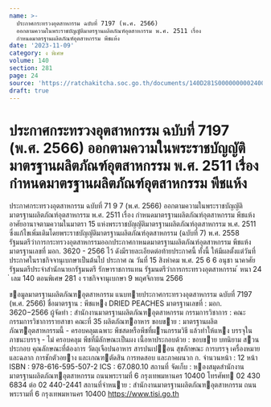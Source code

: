 ```yaml
---
name: >-
  ประกาศกระทรวงอุตสาหกรรม ฉบับที่ 7197 (พ.ศ. 2566)
  ออกตามความในพระราชบัญญัติมาตรฐานผลิตภัณฑ์อุตสาหกรรม พ.ศ. 2511 เรื่อง
  กำหนดมาตรฐานผลิตภัณฑ์อุตสาหกรรม พีชแห้ง
date: '2023-11-09'
category: ง พิเศษ
volume: 140
section: 281
page: 24
source: 'https://ratchakitcha.soc.go.th/documents/140D281S0000000002400.pdf'
draft: true
---
```


# ประกาศกระทรวงอุตสาหกรรม ฉบับที่ 7197 (พ.ศ. 2566) ออกตามความในพระราชบัญญัติมาตรฐานผลิตภัณฑ์อุตสาหกรรม พ.ศ. 2511 เรื่อง กำหนดมาตรฐานผลิตภัณฑ์อุตสาหกรรม พีชแห้ง

ประกาศกระทรวงอุตสาหกรรม ฉบับที่ 71 9 7 (พ.ศ. 2566) ออกตามความในพระราชบัญญัติมาตรฐานผลิตภัณฑ์อุตสาหกรรม พ.ศ. 2511 เรื่อง กำหนดมาตรฐานผลิตภัณฑ์อุตสาหกรรม พีชแห้ง อาศัยอานาจตามความในมาตรา 15 แห่งพระราชบัญญัติมาตรฐานผลิตภัณฑ์อุตสาหกรรม พ.ศ. 2511 ซึ่งแก้ไขเพิ่มเติมโดยพระราชบัญญัติมาตรฐานผลิตภัณฑ์อุตสาหกรรม (ฉบับที่ 7) พ.ศ. 2558 รัฐมนตรีว่าการกระทรวงอุตสาหกรรมออกประกาศกาหนดมาตรฐานผลิตภัณฑ์อุตสาหกรรม พีชแห้ง มาตรฐานเลขที่ มอก. 3620 - 2566 ไว้ ดังมีรายละเอียดต่อท้ายประกาศนี้ ทั้งนี้ ให้มีผลตั้งแต่วันที่ประกาศในราชกิจจานุเบกษาเป็นต้นไป ประกาศ ณ วันที่ 15 สิงหำคม พ.ศ. 25 6 6 อนุชา นาคาศัย รัฐมนตรีประจำสำนักนายกรัฐมนตรี รักษาราชการแทน รัฐมนตรีว่าการกระทรวงอุตสาหกรรม ้ หนา 24 ่ เลม 140 ตอนพิเศษ 281 ง ราชกิจจานุเบกษา 9 พฤศจิกายน 2566

ขอมูลมาตรฐานผลิตภัณฑอุตสาหกรรม แนบทายประกาศกระทรวงอุตสาหกรรม ฉบับที่ 7197 (พ.ศ. 2566) ชื่อมาตรฐาน : พีชแหง DRIED PEACHES มาตรฐานเลขที่ : มอก. 3620−2566 ผู้จัดทํา : สํานักงานมาตรฐานผลิตภัณฑอุตสาหกรรม กรรมการวิชาการ : คณะกรรมการวิชาการรายสาขา คณะที่ 35 ผลิตภัณฑอาหาร ขอบขาย : มาตรฐานผลิตภัณฑอุตสาหกรรมนี้ - ครอบคลุมเฉพาะ พีชสดหรือพีชที่ผานกรรมวิธี แล้วทําให้แหง บรรจุใน ภาชนะบรรจุ - ไม่ ครอบคลุม พีชที่มีลักษณะเป็นผง เนื้อหาประกอบด้วย : ขอบขาย บทนิยาม สวนประกอบ คุณลักษณะที่ต้องการ วัตถุเจือปนอาหาร สารปนเปอน สุขลักษณะ การบรรจุ เครื่องหมายและฉลาก การชักตัวอยาง และเกณฑตัดสิน การทดสอบ และภาคผนวก ก. จํานวนหน้า : 12 หน้า ISBN : 978-616-595-507-2 ICS : 67.080.10 สถานที่ จัดเก็บ : หองสมุดสํานักงานมาตรฐานผลิตภัณฑอุตสาหกรรม ถนนพระรามที่ 6 กรุงเทพมหานคร 10400 โทรศัพท 02 430 6834 ต่อ 02 440-2441 สถานที่จําหนาย : สํานักงานมาตรฐานผลิตภัณฑอุตสาหกรรม ถนนพระรามที่ 6 กรุงเทพมหานคร 10400 https://www.tisi.go.th

